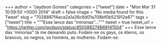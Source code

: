 
+++
author = "Jaydson Gomes"
categories = ["tweet"]
date = "Mon Mar 31 10:59:50 +0000 2014"
draft = false
image = "No media found for this Tweet"
slug = "7028887f4aca2a1a38c6d01a708bf0b521912e87"
tags = ["tweet"]
title = """Esse lance das "minorias"..."""
tweet = true
tweet_url = "https://twitter.com/jaydson/status/450588274869141504"
+++
Esse lance das 'minorias" tá me deixando puto. Fodam-se os gays, os éteros, os brancos, os negros, os homens, as mulheres. Fodam-se.
